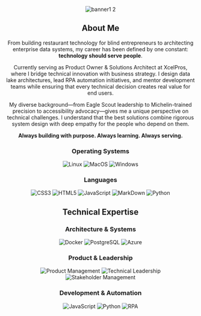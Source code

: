 <div align="center">

![banner1 2](https://github.com/Peterksharma/peterksharma/assets/120028593/e0de9208-306c-4894-8494-26149c7a2ffc)


## About Me

From building restaurant technology for blind entrepreneurs to architecting enterprise data systems, my career has been defined by one constant: **technology should serve people**.

Currently serving as Product Owner & Solutions Architect at XcelPros, where I bridge technical innovation with business strategy. I design data lake architectures, lead RPA automation initiatives, and mentor development teams while ensuring that every technical decision creates real value for end users.

My diverse background—from Eagle Scout leadership to Michelin-trained precision to accessibility advocacy—gives me a unique perspective on technical challenges. I understand that the best solutions combine rigorous system design with deep empathy for the people who depend on them.

**Always building with purpose. Always learning. Always serving.**

### Operating Systems

![Linux](https://img.shields.io/badge/Linux-FCC624?style=for-the-badge&logo=linux&logoColor=black)
![MacOS](https://img.shields.io/badge/mac%20os-000000?style=for-the-badge&logo=macos&logoColor=F0F0F0)
![Windows](https://img.shields.io/badge/Windows-0078D6?style=for-the-badge&logo=windows&logoColor=white)

### Languages 

![CSS3](https://img.shields.io/badge/css3-%231572B6.svg?style=for-the-badge&logo=css3&logoColor=white)
![HTML5](https://img.shields.io/badge/html5-%23E34F26.svg?style=for-the-badge&logo=html5&logoColor=white)
![JavaScript](https://img.shields.io/badge/javascript-%23323330.svg?style=for-the-badge&logo=javascript&logoColor=%23F7DF1E)
![MarkDown](https://img.shields.io/badge/markdown-%23000000.svg?style=for-the-badge&logo=markdown&logoColor=white)
![Python](https://img.shields.io/badge/python-3670A0?style=for-the-badge&logo=python&logoColor=ffdd54)

## Technical Expertise
### **Architecture & Systems**
![Docker](https://img.shields.io/badge/docker-%230db7ed.svg?style=for-the-badge&logo=docker&logoColor=white)
![PostgreSQL](https://img.shields.io/badge/postgresql-%23316192.svg?style=for-the-badge&logo=postgresql&logoColor=white)
![Azure](https://img.shields.io/badge/azure-%230072C6.svg?style=for-the-badge&logo=microsoftazure&logoColor=white)

### **Product & Leadership**
![Product Management](https://img.shields.io/badge/Product%20Management-FF6B6B?style=for-the-badge)
![Technical Leadership](https://img.shields.io/badge/Technical%20Leadership-4ECDC4?style=for-the-badge)
![Stakeholder Management](https://img.shields.io/badge/Stakeholder%20Management-45B7D1?style=for-the-badge)

### **Development & Automation**
![JavaScript](https://img.shields.io/badge/javascript-%23323330.svg?style=for-the-badge&logo=javascript&logoColor=%23F7DF1E)
![Python](https://img.shields.io/badge/python-3670A0?style=for-the-badge&logo=python&logoColor=ffdd54)
![RPA](https://img.shields.io/badge/RPA-FF9500?style=for-the-badge)

</div>
